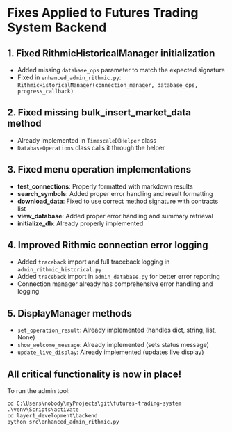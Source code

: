 # Fixes Applied to Futures Trading System Backend

## 1. Fixed RithmicHistoricalManager initialization
- Added missing `database_ops` parameter to match the expected signature
- Fixed in `enhanced_admin_rithmic.py`: `RithmicHistoricalManager(connection_manager, database_ops, progress_callback)`

## 2. Fixed missing bulk_insert_market_data method
- Already implemented in `TimescaleDBHelper` class
- `DatabaseOperations` class calls it through the helper

## 3. Fixed menu operation implementations
- **test_connections**: Properly formatted with markdown results
- **search_symbols**: Added proper error handling and result formatting
- **download_data**: Fixed to use correct method signature with contracts list
- **view_database**: Added proper error handling and summary retrieval
- **initialize_db**: Already properly implemented

## 4. Improved Rithmic connection error logging
- Added `traceback` import and full traceback logging in `admin_rithmic_historical.py`
- Added `traceback` import in `admin_database.py` for better error reporting
- Connection manager already has comprehensive error handling and logging

## 5. DisplayManager methods
- `set_operation_result`: Already implemented (handles dict, string, list, None)
- `show_welcome_message`: Already implemented (sets status message)
- `update_live_display`: Already implemented (updates live display)

## All critical functionality is now in place!

To run the admin tool:
```
cd C:\Users\nobody\myProjects\git\futures-trading-system
.\venv\Scripts\activate
cd layer1_development\backend
python src\enhanced_admin_rithmic.py
```
